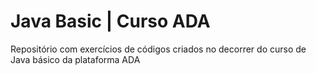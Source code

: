 # Java Basic | Curso ADA
 Repositório com exercícios de códigos criados no decorrer do curso de Java básico da plataforma ADA
